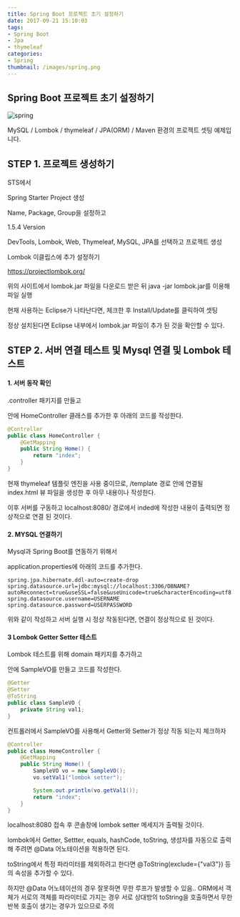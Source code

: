 ```yaml
---
title: Spring Boot 프로젝트 초기 설정하기
date: 2017-09-21 15:10:03
tags:
- Spring Boot
- Jpa
- thymeleaf
categories:
- Spring
thumbnail: /images/spring.png
---
```


## **Spring Boot 프로젝트 초기 설정하기**

![spring](/images/spring.png)

MySQL /
Lombok /
thymeleaf /
JPA(ORM) /
Maven
환경의 프로젝트 셋팅 예제입니다.

## STEP 1. 프로젝트 생성하기

STS에서

Spring Starter Project 생성

Name, Package, Group을 설정하고

1.5.4 Version

DevTools, Lombok, Web, Thymeleaf, MySQL, JPA를 선택하고 프로젝트 생성

Lombok 이클립스에 추가 설정하기

https://projectlombok.org/

위의 사이트에서 lombok.jar 파일을 다운로드 받은 뒤
java -jar lombok.jar를 이용해 파일 실행

현재 사용하는 Eclipse가 나타난다면, 체크한 후 Install/Update를 클릭하여 셋팅

정상 설치된다면 Eclipse 내부에서 lombok.jar 파일이 추가 된 것을 확인할 수 있다.

## STEP 2. 서버 연결 테스트 및 Mysql 연결 및 Lombok 테스트

#### 1. 서버 동작 확인

.controller 패키지를 만들고

안에 HomeController 클래스를 추가한 후 아래의 코드를 작성한다.
```java
@Controller
public class HomeController {
	@GetMapping
	public String Home() {
		return "index";
	}
}
```
현재 thymeleaf 템플릿 엔진을 사용 중이므로, /template 경로 안에 연결될 index.html 뷰 파일을 생성한 후 아무 내용이나 작성한다.

이후 서버를 구동하고 localhost:8080/ 경로에서 inded에 작성한 내용이 출력되면 정상적으로 연결 된 것이다.

#### 2. MYSQL 연결하기

Mysql과 Spring Boot를 연동하기 위해서

application.properties에 아래의 코드를 추가한다.
```
spring.jpa.hibernate.ddl-auto=create-drop
spring.datasource.url=jdbc:mysql://localhost:3306/DBNAME?autoReconnect=true&useSSL=false&useUnicode=true&characterEncoding=utf8
spring.datasource.username=USERNAME
spring.datasource.password=USERPASSWORD
```

위와 같이 작성하고 서버 실행 시 정상 작동된다면, 연결이 정상적으로 된 것이다.

#### 3 Lombok Getter Setter 테스트

Lombok 테스트를 위해 domain 패키지를 추가하고

안에 SampleVO를 만들고 코드를 작성한다.
```java
@Getter
@Setter
@ToString
public class SampleVO {
	private String val1;
}
```

컨트롤러에서 SampleVO를 사용해서 Getter와 Setter가 정상 작동 되는지 체크하자
```java
@Controller
public class HomeController {
	@GetMapping
	public String Home() {
		SampleVO vo = new SampleVO();
		vo.setVal1("lombok setter");

		System.out.println(vo.getVal1());
		return "index";
	}
}
```

localhost:8080 접속 후 콘솔창에 lombok setter 메세지가 출력될 것이다.

lombok에서 Getter, Settter, equals, hashCode, toString, 생성자를 자동으로 출력해 주려면 @Data 어노테이션을 적용하면 된다.

toString에서 특정 파라미터를 제외하려고 한다면 @ToString(exclude={"val3"}) 등의 속성을 추가할 수 있다.

하지만 @Data 어노테이션의 경우 잘못하면 무한 루프가 발생할 수 있음.. ORM에서 객체가 서로의 객체를 파라미터로 가지는 경우 서로 상대방의 toString을 호출하면서 무한 반복 호출이 생기는 경우가 있으므로 주의
